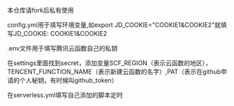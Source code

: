 本仓库请fork后私有使用


config.yml用于填写环境变量,如export JD_COOKIE="COOKIE1&COOKIE2"就填写JD_COOKIE: COOKIE1&COOKIE2


.env文件用于填写腾讯云函数自己的私钥

在settings里面找到secret，添加变量SCF_REGION（表示云函数的地区），TENCENT_FUNCTION_NAME（表示新建云函数的名字）,PAT（表示在github申请的个人秘钥，有时候叫github_token）

在serverless.yml填写自己添加的脚本定时
